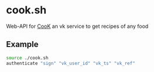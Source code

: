 # cook.sh
Web-API for [CooK](https://vk.com/cooking) an vk service to get recipes of any food

## Example
```bash
source ./cook.sh
authenticate "sign" "vk_user_id" "vk_ts" "vk_ref"
```
